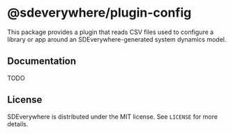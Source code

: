 # @sdeverywhere/plugin-config

This package provides a plugin that reads CSV files used to configure a library or app
around an SDEverywhere-generated system dynamics model.

## Documentation

TODO

## License

SDEverywhere is distributed under the MIT license. See `LICENSE` for more details.
